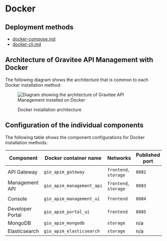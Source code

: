 # Docker

## Deployment methods

* [docker-compose.md](docker-compose.md "mention")
* [docker-cli.md](docker-cli.md "mention")

## Architecture of Gravitee API Management with Docker

The following diagram shows the architecture that is common to each Docker installation method:

<figure><img src="https://docs.gravitee.io/images/apim/3.x/installation/docker/apim_simple_docker_architecture.png" alt="Diagram showing the architecture of Gravitee API Management installed on Docker"><figcaption><p>Docker installation architecture</p></figcaption></figure>



## Configuration of the individual components

The following table shows the component configurations for Docker installation methods:

<table><thead><tr><th width="140">Component</th><th width="227">Docker container name</th><th width="103">Networks</th><th width="152">Published port</th><th>Storage</th></tr></thead><tbody><tr><td>API Gateway</td><td><code>gio_apim_gateway</code></td><td><code>frontend</code>, <code>storage</code></td><td><code>8082</code></td><td><code>/gravitee/apim-gateway</code></td></tr><tr><td>Management API</td><td><code>gio_apim_management_api</code></td><td><code>frontend</code>, <code>storage</code></td><td><code>8083</code></td><td><code>/gravitee/apim-management-api</code></td></tr><tr><td>Console</td><td><code>gio_apim_management_ui</code></td><td><code>frontend</code></td><td><code>8084</code></td><td><code>/gravitee/apim-management-ui</code></td></tr><tr><td>Developer Portal</td><td><code>gio_apim_portal_ui</code></td><td><code>frontend</code></td><td><code>8085</code></td><td><code>/gravitee/apim-portal-ui</code></td></tr><tr><td>MongoDB</td><td><code>gio_apim_mongodb</code></td><td><code>storage</code></td><td>n/a</td><td><code>/gravitee/mongodb</code></td></tr><tr><td>Elasticsearch</td><td><code>gio_apim_elasticsearch</code></td><td><code>storage</code></td><td>n/a</td><td><code>/gravitee/elasticsearch</code></td></tr></tbody></table>
